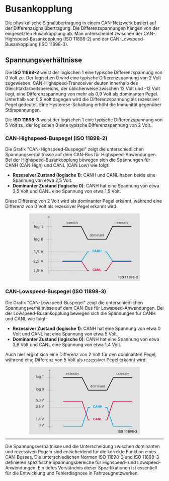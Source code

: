 # Busankopplung

Die physikalische Signalübertragung in einem CAN-Netzwerk basiert auf der Differenzsignalübertragung. Die Differenzspannungen hängen von der eingesetzten Busankopplung ab. Man unterscheidet zwischen der CAN-Highspeed-Busankopplung (ISO 11898-2) und der CAN-Lowspeed-Busankopplung (ISO 11898-3).

## Spannungsverhältnisse

Die **ISO 11898-2** weist der logischen 1 eine typische Differenzspannung von 0 Volt zu. Der logischen 0 wird eine typische Differenzspannung von 2 Volt zugewiesen. CAN-Highspeed-Transceiver deuten innerhalb des Gleichtaktarbeitsbereichs, der üblicherweise zwischen 12 Volt und -12 Volt liegt, eine Differenzspannung von mehr als 0,9 Volt als dominanten Pegel. Unterhalb von 0,5 Volt dagegen wird die Differenzspannung als rezessiver Pegel gedeutet. Eine Hysterese-Schaltung erhöht die Immunität gegenüber Störspannungen.

Die **ISO 11898-3** weist der logischen 1 eine typische Differenzspannung von 5 Volt zu, der logischen 0 eine typische Differenzspannung von 2 Volt.

### CAN-Highspeed-Buspegel (ISO 11898-2)

Die Grafik "CAN-Highspeed-Buspegel" zeigt die unterschiedlichen Spannungsverhältnisse auf dem CAN-Bus für Highspeed-Anwendungen. Bei der Highspeed-Busankopplung bewegen sich die Spannungen für CANH (CAN High) und CANL (CAN Low) wie folgt:

- **Rezessiver Zustand (logische 1)**: CANH und CANL haben beide eine Spannung von etwa 2,5 Volt.
- **Dominanter Zustand (logische 0)**: CANH hat eine Spannung von etwa 3,5 Volt und CANL eine Spannung von etwa 1,5 Volt.

Diese Differenz von 2 Volt wird als dominanter Pegel erkannt, während eine Differenz von 0 Volt als rezessiver Pegel erkannt wird.

<img src="./image/1712019086765.png" alt="CAN-Bus" style="max-width:70%; display: block; margin: 0 auto;" />

### CAN-Lowspeed-Buspegel (ISO 11898-3)

Die Grafik "CAN-Lowspeed-Buspegel" zeigt die unterschiedlichen Spannungsverhältnisse auf dem CAN-Bus für Lowspeed-Anwendungen. Bei der Lowspeed-Busankopplung bewegen sich die Spannungen für CANH und CANL wie folgt:

- **Rezessiver Zustand (logische 1)**: CANH hat eine Spannung von etwa 0 Volt und CANL hat eine Spannung von etwa 5 Volt.
- **Dominanter Zustand (logische 0)**: CANH hat eine Spannung von etwa 3,6 Volt und CANL eine Spannung von etwa 1,4 Volt.

Auch hier ergibt sich eine Differenz von 2 Volt für den dominanten Pegel, während eine Differenz von 5 Volt als rezessiver Pegel erkannt wird.

<img src="./image/1712019099533.png" alt="CAN-Bus" style="max-width:70%; display: block; margin: 0 auto;" />

---

Die Spannungsverhältnisse und die Unterscheidung zwischen dominanten und rezessiven Pegeln sind entscheidend für die korrekte Funktion eines CAN-Busses. Die unterschiedlichen Normen ISO 11898-2 und ISO 11898-3 definieren spezifische Spannungsbereiche für Highspeed- und Lowspeed-Anwendungen. Ein tiefes Verständnis dieser Spezifikationen ist essentiell für die Entwicklung und Fehlerdiagnose in Fahrzeugnetzwerken.
